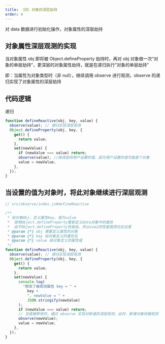 ```yaml
---
title: （四）对象的深层劫持
order: 4
---
```


对 data 数据进行初始化操作，对象属性的深层劫持

<!-- more -->

## 对象属性深层观测的实现

当对象属性 obj 即将被 Object.defineProperty 劫持时，再对 obj 对象做一次“对象的单层劫持”，更深层的对象属性劫持，就是在递归执行“对象的单层劫持”

即：当属性为对象类型时（非 null），继续调用 observe 进行观测，observe 的递归实现了对象属性的深层劫持

## 代码逻辑

递归

```js
function defineReactive(obj, key, value) {
  observe(value); // 递归实现深层观测
  Object.defineProperty(obj, key, {
    get() {
      return value;
    },
    set(newValue) {
      if (newValue === value) return;
      observe(value); //继续劫持用户设置的值，因为用户设置的值可能是个对象
      value = newValue;
    },
  });
}
```

## 当设置的值为对象时，将此对象继续进行深层观测

```js
// src/observe/index.js#defineReactive

/**
 * 给对象Obj，定义属性key，值为value
 *  使用Object.defineProperty重新定义data对象中的属性
 *  由于Object.defineProperty性能低，所以vue2的性能瓶颈也在这里
 * @param {*} obj 需要定义属性的对象
 * @param {*} key 给对象定义的属性名
 * @param {*} value 给对象定义的属性值
 */
function defineReactive(obj, key, value) {
  observe(value); // 递归实现深层观测
  Object.defineProperty(obj, key, {
    get() {
      return value;
    },
    set(newValue) {
      console.log(
        "修改了被观测属性 key = " +
          key +
          ", newValue = " +
          JSON.stringify(newValue)
      );
      if (newValue === value) return;
      // 当值被修改时，通过 observe 实现对新值的深层观测，此时，新增对象将被观测
      observe(newValue);
      value = newValue;
    },
  });
}
```
